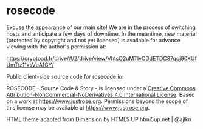 # rosecode
Excuse the appearance of our main site! We are in the process of switching hosts and anticipate a few days of downtime. In the meantime, new material (protected by copyright and not yet licensed) is available for advance viewing with the author's permission at: 
  
  https://cryptpad.fr/drive/#/2/drive/view/VhtsO2uMTlvCDdETDC87qoj90XUfUmTtz11xsVuA1GY/
  
  Public client-side source code for rosecode.io:
  
  ROSECODE - Source Code & Story - is licensed under a 
	<a rel="license" href="http://creativecommons.org/licenses/by-nc-nd/4.0/">
	Creative Commons Attribution-NonCommercial-NoDerivatives 4.0 International License</a>. 
	Based on a work at <a xmlns:dct="http://purl.org/dc/terms/" href="https://www.justrose.org" rel="dct:source">
	https://www.justrose.org</a>. Permissions beyond the scope of this license may be available at
	<a xmlns:cc="http://creativecommons.org/ns#" href="https://www.justrose.org" rel="cc:morePermissions">
	https://www.justrose.org</a>. 
  
  HTML theme adapted from Dimension by HTML5 UP
	html5up.net | @ajlkn
